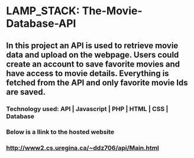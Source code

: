 # LAMP_STACK: The-Movie-Database-API

## In this project an API is used to retrieve movie data and upload on the webpage. Users could create an account to save favorite movies and have access to movie details. Everything is fetched from the API and only favorite movie Ids are saved.   



### Technology used: API | Javascript | PHP | HTML | CSS | Database
### Below is a llink to the hosted website
### http://www2.cs.uregina.ca/~ddz706/api/Main.html 
